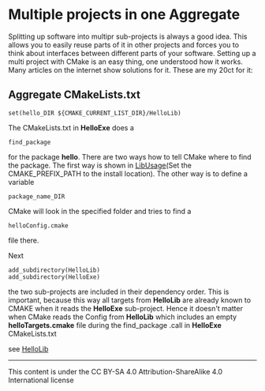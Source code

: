 # Multiple projects in one Aggregate

Splitting up software into multipr sub-projects is always a good idea. This allows 
you to easily reuse parts of it in other projects and forces you to think about interfaces 
between different parts of your software. Setting up a multi project with CMake is 
an easy thing, one understood how it works. Many articles on the internet show solutions 
for it. These are my 20ct for it:

## Aggregate CMakeLists.txt 

    set(hello_DIR ${CMAKE_CURRENT_LIST_DIR}/HelloLib)

The CMakeLists.txt in __HelloExe__ does a 

    find_package 

for the package __hello__. There are two ways how to tell CMake where to find the package. 
The first way is shown in [LibUsage](../LibUsage/README.md)(Set the CMAKE_PREFIX_PATH 
to the install location). The other way is to define a variable

    package_name_DIR

CMake will look in the specified folder and tries to find a 

    helloConfig.cmake

file there. 

Next 

    add_subdirectory(HelloLib)
    add_subdirectory(HelloExe)

the two sub-projects are included in their dependency order. This is important, because 
this way all targets from __HelloLib__ are already known to CMAKE when it reads the 
__HelloExe__ sub-project. Hence it doesn't matter when CMake reads the Config from 
__HelloLib__ which includes an empty __helloTargets.cmake__ file during the find_package 
.call in __HelloExe__ CMakeLists.txt
 
see [HelloLib](HelloLib/README.md)

---
This content is under the  CC BY-SA 4.0 Attribution-ShareAlike 4.0 International license 